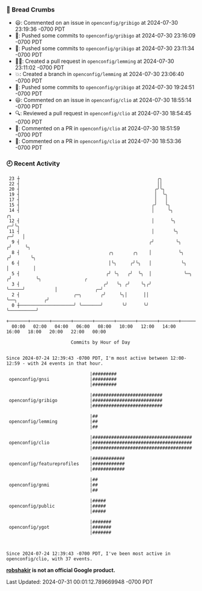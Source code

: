 ### 🍞 Bread Crumbs

 * 😃: Commented on an issue in `openconfig/gribigo` at 2024-07-30 23:19:36 -0700 PDT
 * 🚢: Pushed some commits to `openconfig/gribigo` at 2024-07-30 23:16:09 -0700 PDT
 * 🚢: Pushed some commits to `openconfig/gribigo` at 2024-07-30 23:11:34 -0700 PDT
 * ✍🏼: Created a pull request in `openconfig/lemming` at 2024-07-30 23:11:02 -0700 PDT
 * 💥: Created a branch in `openconfig/lemming` at 2024-07-30 23:06:40 -0700 PDT
 * 🚢: Pushed some commits to `openconfig/gribigo` at 2024-07-30 19:24:51 -0700 PDT
 * 😃: Commented on an issue in `openconfig/clio` at 2024-07-30 18:55:14 -0700 PDT
 * 🔍: Reviewed a pull request in  `openconfig/clio` at 2024-07-30 18:54:45 -0700 PDT
 * 💬: Commented on a PR in  `openconfig/clio` at 2024-07-30 18:51:59 -0700 PDT
 * 💬: Commented on a PR in  `openconfig/clio` at 2024-07-30 18:53:36 -0700 PDT

### 🕘 Recent Activity
```
 23 ┼                                                   ╭╮
 22 ┤                                                   ││
 20 ┤                                                  ╭╯╰╮
 19 ┤                                                  │  ╰╮
 17 ┤                                                  │   │
 15 ┤                                                 ╭╯   ╰╮
 14 ┤                                                 │     ╰╮                   ╭╮
 12 ┤                                                 │      ╰╮                ╭─╯╰╮
 11 ┤                                                 │       ╰╮             ╭─╯   │
  9 ┤                                                ╭╯        ╰╮           ╭╯     ╰╮
  8 ┤                                 ╭╮       ╭╮    │          ╰╮         ╭╯       ╰╮
  6 ┤                                 │╰╮     ╭╯╰╮   │           ╰╮        │         │
  5 ┤                                ╭╯ ╰╮   ╭╯  ╰╮  │            ╰─╮     ╭╯         ╰╮                ╭
  3 ┤                               ╭╯   ╰╮ ╭╯    ╰╮╭╯              ╰─────╯           │              ╭─╯
  2 ┤                    ╭─╮       ╭╯     ╰╮│      ││                                 ╰──╮          ╭╯
  0 ┼────────────────────╯ ╰───────╯       ╰╯      ╰╯                                    ╰──────────╯
    +───────+───────+───────+───────+───────+───────+───────+───────+───────+───────+───────+───────+────
  00:00   02:00   04:00   06:00   08:00   10:00   12:00   14:00   16:00   18:00   20:00   22:00   00:00   

						Commits by Hour of Day


Since 2024-07-24 12:39:43 -0700 PDT, I'm most active between 12:00-12:59 - with 24 events in that hour.

```



```
                               |#########
 openconfig/gnsi               |#########
                               |#########

                               |##########################
 openconfig/gribigo            |##########################
                               |##########################

                               |##
 openconfig/lemming            |##
                               |##

                               |#####################################
 openconfig/clio               |#####################################
                               |#####################################

                               |############
 openconfig/featureprofiles    |############
                               |############

                               |##
 openconfig/gnmi               |##
                               |##

                               |#####
 openconfig/public             |#####
                               |#####

                               |#######
 openconfig/ygot               |#######
                               |#######



Since 2024-07-24 12:39:43 -0700 PDT, I've been most active in openconfig/clio, with 37 events.

```
**[robshakir](mailto:robjs@google.com) is not an official Google product.**  


Last Updated: 2024-07-31 00:01:12.789669948 -0700 PDT
